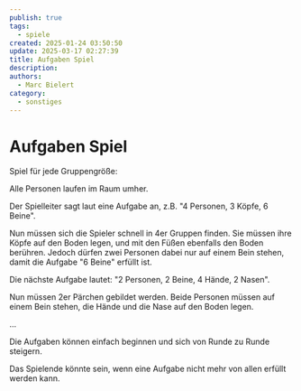 ```yaml
---
publish: true
tags:
  - spiele
created: 2025-01-24 03:50:50
update: 2025-03-17 02:27:39
title: Aufgaben Spiel
description: 
authors:
  - Marc Bielert
category:
  - sonstiges
---
```


#  Aufgaben Spiel

Spiel für jede Gruppengröße:

Alle Personen laufen im Raum umher.

Der Spielleiter sagt laut eine Aufgabe an, z.B. "4 Personen, 3 Köpfe, 6 Beine".

Nun müssen sich die Spieler schnell in 4er Gruppen finden. Sie müssen ihre Köpfe auf den Boden legen, und mit den Füßen ebenfalls den Boden berühren. Jedoch dürfen zwei Personen dabei nur auf einem Bein stehen, damit die Aufgabe "6 Beine" erfüllt ist.

Die nächste Aufgabe lautet: "2 Personen, 2 Beine, 4 Hände, 2 Nasen".

Nun müssen 2er Pärchen gebildet werden. Beide Personen müssen auf einem Bein stehen, die Hände und die Nase auf den Boden legen.

…

Die Aufgaben können einfach beginnen und sich von Runde zu Runde steigern.

Das Spielende könnte sein, wenn eine Aufgabe nicht mehr von allen erfüllt werden kann.

